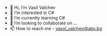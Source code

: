 - 👋 Hi, I’m Vasil Valchev
- 👀 I’m interested in C#
- 🌱 I’m currently learning C#
- 💞️ I’m looking to collaborate on ...
- 📫 How to reach me - vasol_valchev@abv.bg

<!---
VsVch/VsVch is a ✨ special ✨ repository because its `README.md` (this file) appears on your GitHub profile.
You can click the Preview link to take a look at your changes.
--->

